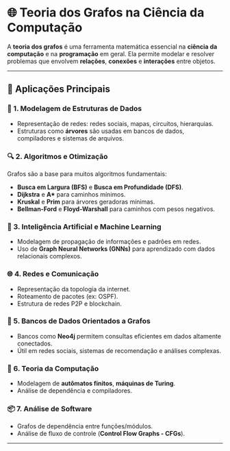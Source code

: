 
# 🌐 Teoria dos Grafos na Ciência da Computação

A **teoria dos grafos** é uma ferramenta matemática essencial na **ciência da computação** e na **programação** em geral. Ela permite modelar e resolver problemas que envolvem **relações**, **conexões** e **interações** entre objetos.

---

## 📌 Aplicações Principais

### 🔗 1. Modelagem de Estruturas de Dados
- Representação de redes: redes sociais, mapas, circuitos, hierarquias.
- Estruturas como **árvores** são usadas em bancos de dados, compiladores e sistemas de arquivos.

### 🔍 2. Algoritmos e Otimização
Grafos são a base para muitos algoritmos fundamentais:
- **Busca em Largura (BFS)** e **Busca em Profundidade (DFS)**.
- **Dijkstra** e **A\*** para caminhos mínimos.
- **Kruskal** e **Prim** para árvores geradoras mínimas.
- **Bellman-Ford** e **Floyd-Warshall** para caminhos com pesos negativos.

### 🧠 3. Inteligência Artificial e Machine Learning
- Modelagem de propagação de informações e padrões em redes.
- Uso de **Graph Neural Networks (GNNs)** para aprendizado com dados relacionais complexos.

### 🌐 4. Redes e Comunicação
- Representação da topologia da internet.
- Roteamento de pacotes (ex: OSPF).
- Estrutura de redes P2P e blockchain.

### 💾 5. Bancos de Dados Orientados a Grafos
- Bancos como **Neo4j** permitem consultas eficientes em dados altamente conectados.
- Útil em redes sociais, sistemas de recomendação e análises complexas.

### 🧮 6. Teoria da Computação
- Modelagem de **autômatos finitos**, **máquinas de Turing**.
- Análise de dependência e compiladores.

### 📦 7. Análise de Software
- Grafos de dependência entre funções/módulos.
- Análise de fluxo de controle (**Control Flow Graphs - CFGs**).

---
